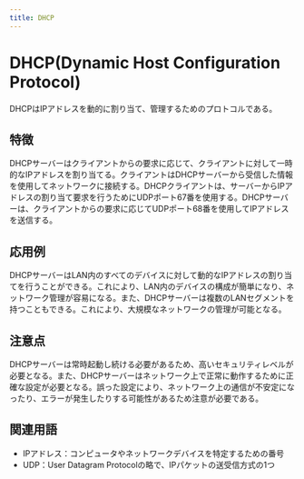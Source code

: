 ```yaml
---
title: DHCP
---
```


# DHCP(Dynamic Host Configuration Protocol)
DHCPはIPアドレスを動的に割り当て、管理するためのプロトコルである。

## 特徴
DHCPサーバーはクライアントからの要求に応じて、クライアントに対して一時的なIPアドレスを割り当てる。クライアントはDHCPサーバーから受信した情報を使用してネットワークに接続する。DHCPクライアントは、サーバーからIPアドレスの割り当て要求を行うためにUDPポート67番を使用する。DHCPサーバーは、クライアントからの要求に応じてUDPポート68番を使用してIPアドレスを送信する。

## 応用例
DHCPサーバーはLAN内のすべてのデバイスに対して動的なIPアドレスの割り当てを行うことができる。これにより、LAN内のデバイスの構成が簡単になり、ネットワーク管理が容易になる。また、DHCPサーバーは複数のLANセグメントを持つこともできる。これにより、大規模なネットワークの管理が可能となる。

## 注意点
DHCPサーバーは常時起動し続ける必要があるため、高いセキュリティレベルが必要となる。また、DHCPサーバーはネットワーク上で正常に動作するために正確な設定が必要となる。誤った設定により、ネットワーク上の通信が不安定になったり、エラーが発生したりする可能性があるため注意が必要である。

## 関連用語
* IPアドレス：コンピュータやネットワークデバイスを特定するための番号
* UDP：User Datagram Protocolの略で、IPパケットの送受信方式の1つ